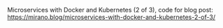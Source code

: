 Microservices with Docker and Kubernetes (2 of 3), code for blog post: https://mirano.blog/microservices-with-docker-and-kubernetes-2-of-3/
